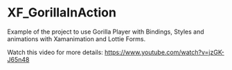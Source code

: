 # XF_GorillaInAction
Example of the project to use Gorilla Player with Bindings, Styles and animations with Xamanimation and Lottie Forms.

Watch this video for more details:
<a href="https://youtu.be/AgFIsVr26zg">https://www.youtube.com/watch?v=jzGK-J65n48</a>
